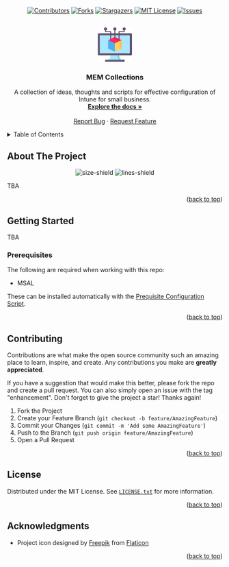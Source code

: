 <div id="top"></div>
<!--
*** Thanks for checking out the Best-README-Template. If you have a suggestion
*** that would make this better, please fork the repo and create a pull request
*** or simply open an issue with the tag "enhancement".
*** Don't forget to give the project a star!
*** Thanks again! Now go create something AMAZING! :D
-->

<!-- PROJECT SHIELDS -->
<div align="center">

[![Contributors][contributors-shield]][contributors-url]
[![Forks][forks-shield]][forks-url]
[![Stargazers][stars-shield]][stars-url]
[![MIT License][license-shield]][license-url]
[![Issues][issues-shield]][issues-url]

</div>

<!-- PROJECT LOGO -->
<br />
<div align="center">
  <a href="https://github.com/ALARP-Solutions/MEM-Collections">
    <img src="images/logo.png" alt="Logo" width="80" height="80">
  </a>

<h3 align="center">MEM Collections</h3>

  <p align="center">
    A collection of ideas, thoughts and scripts for effective configuration of Intune for small business.
    <br />
    <a href="https://github.com/ALARP-Solutions/MEM-Collections"><strong>Explore the docs »</strong></a>
    <br />
    <br />
    <a href="https://github.com/ALARP-Solutions/MEM-Collections/issues">Report Bug</a>
    ·
    <a href="https://github.com/ALARP-Solutions/MEM-Collections/issues">Request Feature</a>
  
  </p>


</div>

<!-- TABLE OF CONTENTS -->
<details>
  <summary>Table of Contents</summary>
  <ol>
    <li>
      <a href="#about-the-project">About The Project</a>
      <!-- <ul>
        <li><a href="#built-with">Built With</a></li>
      </ul> -->
    </li>
    <li>
      <a href="#getting-started">Getting Started</a>
      <ul>
        <li><a href="#prerequisites">Prerequisites</a></li>
        <!-- <li><a href="#installation">Installation</a></li> -->
      </ul>
    </li>
    <!-- <li><a href="#usage">Usage</a></li> -->
    <!-- <li><a href="#roadmap">Roadmap</a></li> -->
    <!-- <li><a href="#contributing">Contributing</a></li> -->
    <!-- <li><a href="#license">License</a></li> -->
    <li><a href="#contact">Contact</a></li>
    <li><a href="#acknowledgments">Acknowledgments</a></li>
  </ol>
</details>

<!-- ABOUT THE PROJECT -->

## About The Project

<div align="center">

![size-shield]
![lines-shield]
<!-- ![files-shield] -->

</div>

TBA

<p align="right">(<a href="#top">back to top</a>)</p>

<!-- ### Built With

* [Next.js](https://nextjs.org/)
* [React.js](https://reactjs.org/)
* [Vue.js](https://vuejs.org/)
* [Angular](https://angular.io/)
* [Svelte](https://svelte.dev/)
* [Laravel](https://laravel.com)
* [Bootstrap](https://getbootstrap.com)
* [JQuery](https://jquery.com)

<p align="right">(<a href="#top">back to top</a>)</p> -->

<!-- GETTING STARTED -->

## Getting Started

TBA

<!-- This is an example of how you may give instructions on setting up your project locally.
To get a local copy up and running follow these simple example steps. -->

### Prerequisites

The following are required when working with this repo:

- MSAL

These can be installed automatically with the [Prequisite Configuration Script](https://github.com/ALARP-Solutions/MEM-Collections/blob/main/Repo%20Tools/PrerequisiteConfiguration.ps1).

<p align="right">(<a href="#top">back to top</a>)</p>

<!-- ### Installation

1. Get a free API Key at [https://example.com](https://example.com)
2. Clone the repo
   ```sh
   git clone https://github.com/github_username/repo_name.git
   ```
3. Install NPM packages
   ```sh
   npm install
   ```
4. Enter your API in `config.js`
   ```js
   const API_KEY = 'ENTER YOUR API';
   ```

<p align="right">(<a href="#top">back to top</a>)</p> -->

<!-- USAGE EXAMPLES -->
<!-- ## Usage

Use this space to show useful examples of how a project can be used. Additional screenshots, code examples and demos work well in this space. You may also link to more resources.

_For more examples, please refer to the [Documentation](https://example.com)_

<p align="right">(<a href="#top">back to top</a>)</p> -->

<!-- ROADMAP -->
<!-- ## Roadmap

- [ ] Feature 1
- [ ] Feature 2
- [ ] Feature 3
    - [ ] Nested Feature

See the [open issues](https://github.com/github_username/repo_name/issues) for a full list of proposed features (and known issues).

<p align="right">(<a href="#top">back to top</a>)</p> -->

<!-- CONTRIBUTING -->

## Contributing

Contributions are what make the open source community such an amazing place to learn, inspire, and create. Any contributions you make are **greatly appreciated**.

If you have a suggestion that would make this better, please fork the repo and create a pull request. You can also simply open an issue with the tag "enhancement".
Don't forget to give the project a star! Thanks again!

1. Fork the Project
2. Create your Feature Branch (`git checkout -b feature/AmazingFeature`)
3. Commit your Changes (`git commit -m 'Add some AmazingFeature'`)
4. Push to the Branch (`git push origin feature/AmazingFeature`)
5. Open a Pull Request

<p align="right">(<a href="#top">back to top</a>)</p>

<!-- LICENSE -->

## License

Distributed under the MIT License. See [`LICENSE.txt`](https://github.com/ALARP-Solutions/MEM-Collections/blob/main/LICENSE.txt) for more information.

<p align="right">(<a href="#top">back to top</a>)</p>

<!-- ACKNOWLEDGMENTS -->

## Acknowledgments

- Project icon designed by [Freepik](https://www.flaticon.com/authors/freepik) from [Flaticon](https://www.flaticon.com/free-icons/software)

<p align="right">(<a href="#top">back to top</a>)</p>

<!-- MARKDOWN LINKS & IMAGES -->
<!-- https://www.markdownguide.org/basic-syntax/#reference-style-links -->

[contributors-shield]: https://img.shields.io/github/contributors/ALARP-Solutions/MEM-Collections.svg?style=for-the-badge
[contributors-url]: https://github.com/ALARP-Solutions/MEM-Collections/graphs/contributors
[forks-shield]: https://img.shields.io/github/forks/ALARP-Solutions/MEM-Collections.svg?style=for-the-badge
[forks-shield]: https://img.shields.io/github/forks/othneildrew/Best-README-Template.svg?style=for-the-badge
[forks-url]: https://github.com/ALARP-Solutions/MEM-Collections/network/members
[stars-shield]: https://img.shields.io/github/stars/ALARP-Solutions/MEM-Collections.svg?style=for-the-badge
[stars-url]: https://github.com/ALARP-Solutions/MEM-Collections/stargazers
[issues-shield]: https://img.shields.io/github/issues/ALARP-Solutions/MEM-Collections.svg?style=for-the-badge
[issues-url]: https://github.com/ALARP-Solutions/MEM-Collections/issues
[license-shield]: https://img.shields.io/github/license/ALARP-Solutions/MEM-Collections.svg?style=for-the-badge
[license-url]: https://github.com/ALARP-Solutions/MEM-Collections/blob/master/LICENSE.txt
[files-shield]: https://img.shields.io/github/directory-file-count/ALARP-Solutions/MEM-collections
[lines-shield]: https://img.shields.io/tokei/lines/github/ALARP-Solutions/MEM-Collections
[size-shield]: https://img.shields.io/github/repo-size/alarp-solutions/MEM-collections

<!-- [linkedin-url]: https://linkedin.com/in/linkedin_username -->

[product-screenshot]: images/screenshot.png
